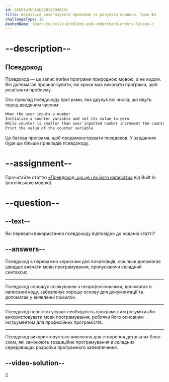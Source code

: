 ```yaml
---
id: 66581a7bb1eb2281159492fc
title: Навчіться розв’язувати проблеми та розуміти помилки. Урок №3
challengeType: 15
dashedName: learn-to-solve-problems-and-understand-errors-lesson-c
---
```


# --description--

## Псевдокод

Псевдокод — це запис логіки програми природною мовою, а не кодом. Він допомагає проаналізувати, які кроки має виконати програма, щоб розв’язати проблему.

Ось приклад псевдокоду програми, яка друкує всі числа, що йдуть перед введеним числом:

```bash
When the user inputs a number
Initialize a counter variable and set its value to zero
While counter is smaller than user inputted number increment the counter by one
Print the value of the counter variable
```

Це базова програма, щоб продемонструвати псевдокод. У завданнях буде ще більше прикладів псевдокоду.

# --assignment--

Прочитайте статтю <a href="https://builtin.com/data-science/pseudocode" target="_blank"> «Псевдокод: що це і як його написати»</a> від Built In (англійською мовою).

# --question--

## --text--

Які переваги використання псевдокоду відповідно до наданої статті?

## --answers--

Псевдокод є переважно корисним для початківців, оскільки допомагає швидше вивчати мови програмування, пропускаючи складний синтаксис.

---

Псевдокод спрощує спілкування з непрофесіоналами, допомагає в написанні коду, забезпечує хорошу основу для документації та допомагає у виявленні помилок.

---

Псевдокод повністю усуває необхідність програмістам розуміти або використовувати мови програмування, роблячи його основним інструментом для професійних програмістів.

---

Псевдокод використовується виключно для створення детальних блок-схем, які замінюють традиційне програмування в складних середовищах розробки програмного забезпечення.

## --video-solution--

2
